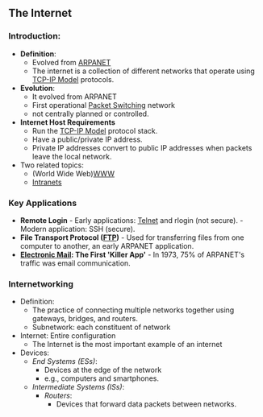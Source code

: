 ## The Internet

### Introduction:
- **Definition**: 
	- Evolved from [ARPANET](ARPANET.md)
	- The internet is a collection of different networks that operate using [TCP-IP Model](TCP-IP%20Model.md) protocols.
- **Evolution**:
	- It evolved from ARPANET
	- First operational [Packet Switching](Packet%20Switching.md) network
	- not centrally planned or controlled.
- **Internet Host Requirements**
	- Run the [TCP-IP Model](TCP-IP%20Model.md) protocol stack.
	- Have a public/private IP address. 
	- Private IP addresses convert to public IP addresses when packets leave the local network.
- Two related topics:
	- (World Wide Web)[WWW](WWW.md)
	- [Intranets](Intranets.md)
### Key Applications
- **Remote Login**
	    - Early applications: [Telnet](Telnet.md) and rlogin (not secure).
	    - Modern application: SSH (secure).
- **File Transport Protocol ([FTP](FTP.md))**
	    - Used for transferring files from one computer to another, an early ARPANET application.
- **[Electronic Mail](Electronic%20Mail.md): The First 'Killer App'**
	    - In 1973, 75% of ARPANET's traffic was email communication.
### Internetworking
- Definition: 
	- The practice of connecting multiple networks together using gateways, bridges, and routers.
	- Subnetwork: each constituent of network
- Internet: Entire configuration
	- The Internet is the most important example of an internet
- Devices:
	- *End Systems (ESs)*: 
		- Devices at the edge of the network
		- e.g., computers and smartphones.
	- *Intermediate Systems (ISs)*: 
		- *Routers*:
			-  Devices that forward data packets between networks.
  



